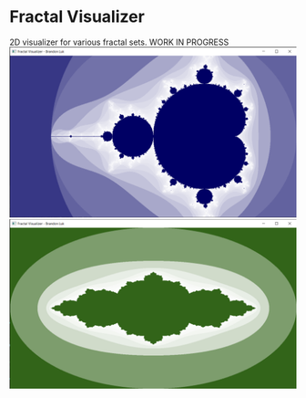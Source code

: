 # Fractal Visualizer
2D visualizer for various fractal sets.
WORK IN PROGRESS
![Mandelbrot](pics/1.png)
![Julia](pics/2.png)

